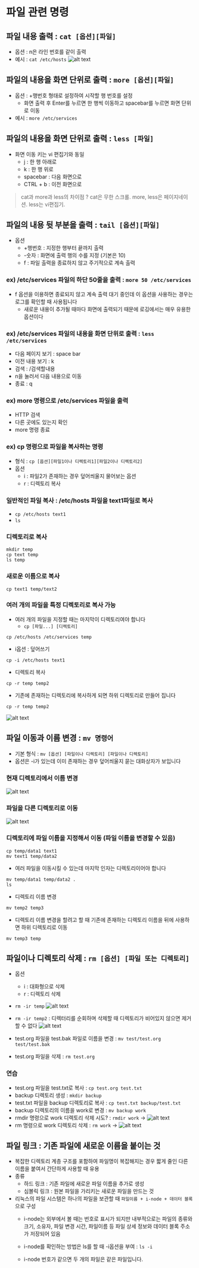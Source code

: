 # 파일 관련 명령
## 파일 내용 출력 : `cat [옵션][파일]`
- 옵션 : n은 라인 번호를 같이 출력 
- 예시 : `cat /etc/hosts`
    ![alt text](image.png)

## 파일의 내용을 화면 단위로 출력 : `more [옵션][파일]`
- 옵션 : +행번호 형태로 설정하여 시작할 행 번호를 설정
    - 화면 출력 후 Enter를 누르면 한 행씩 이동하고 spacebar를 누르면 화면 단위로 이동 
- 예시 : `more /etc/services`


## 파일의 내용을 화면 단위로 출력 : `less [파일]`
- 화면 이동 키는 vi 편집기와 동일 
    - j : 한 행 아래로
    - k : 한 행 위로
    - spacebar : 다음 화면으로
    - CTRL + b : 이전 화면으로 

> cat과 more과 less의 차이점 ?
cat은 무한 스크롤. more, less은 페이지네이션. less는 vi편집기.

## 파일의 내용 뒷 부분을 출력 : `tail [옵션][파일]`
- 옵션
    - +행번호 : 지정한 행부터 끝까지 출력
    - -숫자 : 화면에 출력 행의 수를 지정 (기본은 10)
    - f : 파일 출력을 종료하지 않고 주기적으로 계속 출력

### ex) /etc/services 파일의 하단 50줄을 출력 : `more 50 /etc/services`
- f 옵션을 이용하면 종료되지 않고 계속 출력 대기 중인데 이 옵션을 사용하는 경우는 로그를 확인할 때 사용됩니다
    - 새로운 내용이 추가될 때마다 화면에 출력되기 때문에 로깅에서는 매우 유용한 옵션이다 

### ex) /etc/services 파일의 내용을 화면 단위로 출력 : `less /etc/services`
- 다음 페이지 보기 : space bar
- 이전 내용 보기 : k 
- 검색 : /검색할내용
- n을 눌러서 다음 내용으로 이동
- 종료 : q 

### ex) more 명령으로 /etc/services 파일을 출력
- HTTP 검색
- 다른 곳에도 있는지 확인
- more 명령 종료 

### ex) cp 명령으로 파일을 복사하는 명령
- 형식 : `cp [옵션][파일1이나 디렉토리1][파일2이나 디렉토리2]`
- 옵션
    - i : 파일2가 존재하는 경우 덮어씌울지 물어보는 옵션
    - r : 디렉토리 복사 

### 일반적인 파일 복사 : /etc/hosts 파일을 text1파일로 복사  
- `cp /etc/hosts text1`
- `ls`

### 디렉토리로 복사 
```shell
mkdir temp
cp text temp
ls temp
```

### 새로운 이름으로 복사 
```shell
cp text1 temp/text2
```

### 여러 개의 파일을 특정 디렉토리로 복사 가능
- 여러 개의 파일을 지정할 때는 마지막이 디렉토리여야 합니다 
    - `cp [파일...] [디렉토리]`
```shell
cp /etc/hosts /etc/services temp
```

- i옵션 : 덮어쓰기
```shell
cp -i /etc/hosts text1
```

- 디렉토리 복사 
```shell
cp -r temp temp2
```

- 기존에 존재하는 디렉토리에 복사하게 되면 하위 디렉토리로 만들어 집니다
```shell
cp -r temp temp2
```
![alt text](image-1.png)


## 파일 이동과 이름 변경 : `mv 명령어` 
- 기본 형식 : `mv [옵션] [파일이나 디렉토리] [파일이나 디렉토리]`
- 옵션은 -i가 있는데 이미 존재하는 경우 덮어씌울지 묻는 대화상자가 보입니다 

### 현재 디렉토리에서 이름 변경 
![alt text](image-2.png)

### 파일을 다른 디렉토리로 이동 
![alt text](image-3.png)

### 디렉토리에 파일 이름을 지정해서 이동 (파일 이름을 변경할 수 있음)

```shell
cp temp/data1 text1
mv text1 temp/data2
```

- 여러 파일을 이동시킬 수 있는데 마지막 인자는 디렉토리이어야 합니다 

```shell
mv temp/data1 temp/data2 .
ls
```

- 디렉토리 이름 변경

```shell
mv temp2 temp3
```

- 디렉토리 이름 변경을 할려고 할 때 기존에 존재하는 디렉토리 이름을 뒤에 사용하면 하위 디렉토리로 이동 

```shell
mv temp3 temp
```

## 파일이나 디렉토리 삭제 : `rm [옵션] [파일 또는 디렉토리]`
- 옵션 
    - i : 대화형으로 삭제
    - r : 디렉토리 삭제 

- `rm -ir temp` 
![alt text](image-5.png)

- `rm -ir temp2` : 디렉터리를 순회하며 삭제할 때 디렉토리가 비어있지 않으면 제거할 수 없다 
![alt text](image-6.png)

- test.org 파일을 test.bak 파일로 이름을 변경 : `mv test/test.org test/test.bak`
- test.org 파일을 삭제 : `rm test.org`

### 연습
- test.org 파일을 test.txt로 복사 : `cp test.org test.txt`
- backup 디렉토리 생성 : `mkdir backup`
- test.txt 파일을 backup 디렉토리로 복사 : `cp test.txt backup/test.txt`
- backup 디렉토리의 이름을 work로 변경 : `mv backup work`
- rmdir 명령으로 work 디렉토리 삭제 시도? : `rmdir work` -> 
![alt text](image-7.png)
- rm 명령으로 work 디렉토리 삭제 : `rm work` ->
![alt text](image-8.png)

## 파일 링크 : 기존 파일에 새로운 이름을 붙이는 것
- 복잡한 디렉토리 계층 구조를 포함하여 파일명이 복잡해지는 경우 짧게 줄인 다른 이름을 붙여서 간단하게 사용할 때 유용
- 종류
    - 하드 링크 : 기존 파일에 새로운 파일 이름을 추가로 생성
    - 심볼릭 링크 : 원본 파일을 가리키는 새로운 파일을 만드는 것 
- 리눅스의 파일 시스템은 하나의 파일을 보관할 때 `파일이름 + i-node + 데이터 블록`으로 구성     
    - i-node는 외부에서 볼 때는 번호로 표시가 되지만 내부적으로는 파일의 종류와 크기, 소유자, 파일 변경 시간, 파일이름 등 파일 상세 정보와 데이터 블록 주소가 저장되어 있음  
    - i-node를 확인하는 방법은 ls를 할 때 -i옵션을 부여 : `ls -i`

    - i-node 번호가 같으면 두 개의 파일은 같은 파일입니다. 
